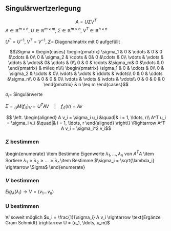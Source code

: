 ## Singulärwertzerlegung

$$A = U \Sigma V^T$$
$A \in \mathbb{R}^{m \times n},\; U \in \mathbb{R}^{m \times m},\; \Sigma \in \mathbb{R}^{m \times n},\; V^T \in \mathbb{R}^{n \times n}$

$U^T = U^{-1}, \; V^T = V^{-1}, \; \Sigma =$ Diagonalmatrix mit $0$ aufgefüllt

$$\Sigma =
\begin{cases}
    \begin{pmatrix}
        \sigma_1 & 0 & \cdots & 0 & 0 &\cdots & 0\\
        0 & \sigma_2 & \cdots & 0& 0 &\cdots & 0\\
        \vdots & \vdots & \ddots & \vdots& 0& \cdots & 0\\
        0 & 0 & \cdots &\sigma_m& 0 &\cdots & 0
   \end{pmatrix} & m\leq n\\\\
   \begin{pmatrix}
        \sigma_1 & 0 & \cdots & 0\\
        0 & \sigma_2 & \cdots & 0\\
        \vdots & \vdots & \ddots & \vdots\\
        0 & 0 & \cdots &\sigma_n\\
        0 & 0 & 0 & 0\\
        \vdots & \vdots & \vdots & \vdots\\
        0 & 0 & 0 & 0
   \end{pmatrix}
     & n \leq m
\end{cases}$$

$\sigma_i =$ Singulärwerte


$\Sigma = {}_U M(f_A)_V = U^T A V \quad|\quad f_A(v) = Av$

$$
\left.
\begin{aligned}
    A v_i = \sigma_i u_i &\quad|& i = 1, \ldots, r\\
    A^T u_i = \sigma_i v_i &\quad|& i = 1, \ldots, r
\end{aligned}
\right\} \Rightarrow A^T A v_i = \sigma_i^2 v_i$$

### $\Sigma$ bestimmen

\begin{enumerate}
\item Bestimme Eigenwerte $\lambda_1, \ldots, \lambda_n$ von $A^T A$
\item Sortiere 
$\lambda_1 \ge \lambda_2 \ge \ldots \ge \lambda_r$
\item Bestimme $\sigma_i = \sqrt{\lambda_i} \rightarrow \Sigma$ 
\end{enumerate}

### $V$ bestimmen

$Eig_A(\lambda_i) \rightarrow V = (v_1 \ldots v_n)$

### U bestimmen

$\forall i$ soweit möglich
$u_i = \frac{1}{\sigma_i} A v_i \rightarrow \text{Ergänze Gram Schmidt} \rightarrow U = (u_1, \ldots, u_m)$

